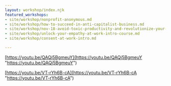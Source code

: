 ```yaml
---
layout: workshop/index.njk
featured_workshops:
- site/workshop/nonprofit-anonymous.md
- site/workshop/how-to-succeed-in-anti-capitalist-business.md
- site/workshop/nov-18-avoid-toxic-productivity-and-revolutionize-your-workflow.md
- site/workshop/unlock-your-empathy-at-work-intro-course.md
- site/workshop/consent-at-work-intro.md

---
```

[https://youtu.be/QAQj5BgmeuY](https://youtu.be/QAQj5BgmeuY "https://youtu.be/QAQj5BgmeuY")

[https://youtu.be/VT-rYh6B-cA](https://youtu.be/VT-rYh6B-cA "https://youtu.be/VT-rYh6B-cA")